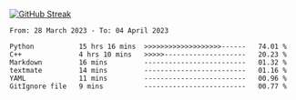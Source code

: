 [![GitHub Streak](https://streak-stats.demolab.com?user=renren-017&theme=sea&hide_border=true&background=DD272700)](https://git.io/streak-stats)

<!--START_SECTION:waka-->

```text
From: 28 March 2023 - To: 04 April 2023

Python           15 hrs 16 mins  >>>>>>>>>>>>>>>>>>>------   74.01 %
C++              4 hrs 10 mins   >>>>>--------------------   20.23 %
Markdown         16 mins         -------------------------   01.32 %
textmate         14 mins         -------------------------   01.16 %
YAML             11 mins         -------------------------   00.96 %
GitIgnore file   9 mins          -------------------------   00.77 %
```

<!--END_SECTION:waka-->
